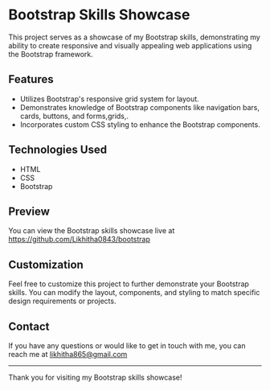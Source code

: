 # Bootstrap Skills Showcase

This project serves as a showcase of my Bootstrap skills, demonstrating my ability to create responsive and visually appealing web applications using the Bootstrap framework.

## Features

- Utilizes Bootstrap's responsive grid system for layout.
- Demonstrates knowledge of Bootstrap components like navigation bars, cards, buttons, and forms,grids,.
- Incorporates custom CSS styling to enhance the Bootstrap components.

## Technologies Used

- HTML
- CSS
- Bootstrap

## Preview

You can view the Bootstrap skills showcase live at https://github.com/Likhitha0843/bootstrap

## Customization

Feel free to customize this project to further demonstrate your Bootstrap skills. You can modify the layout, components, and styling to match specific design requirements or projects.


## Contact

If you have any questions or would like to get in touch with me, you can reach me at likhitha865@gmail.com

---

Thank you for visiting my Bootstrap skills showcase!
